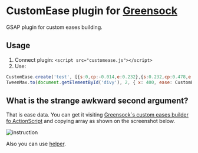 # CustomEase plugin for [Greensock](http://greensock.com)

GSAP plugin for custom eases building.

## Usage

1. Connect plugin: ```<script src="customease.js"></script>```
2. Use:

```js
CustomEase.create('test', [{s:0,cp:-0.014,e:0.232},{s:0.232,cp:0.478,e:0.984},{s:0.984,cp:1.49,e:0.996},{s:0.996,cp:0.502,e:1}]);
TweenMax.to(document.getElementById('divy'), 2, { x: 400, ease: CustomEase.byName('test') });
```

## What is the strange awkward second argument?
That is ease data. You can get it visiting [Greensock`s custom eases builder fo ActionScript](http://greensock.com/customease) and copying array as shown on the screenshot below.

![instruction](//frux.github.io/gsap-customease/image.png "")

Also you can use [helper](http://frux.github.io/gsap-customease).